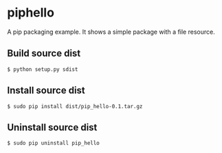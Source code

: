 # piphello
A pip packaging example. It shows a simple package with a file resource.

## Build source dist
```
$ python setup.py sdist
```

## Install source dist
```
$ sudo pip install dist/pip_hello-0.1.tar.gz
```

## Uninstall source dist
```
$ sudo pip uninstall pip_hello
```
